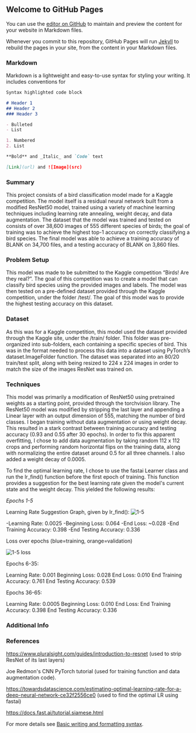 ## Welcome to GitHub Pages

You can use the [editor on GitHub](https://github.com/manginoja/455/edit/gh-pages/index.md) to maintain and preview the content for your website in Markdown files.

Whenever you commit to this repository, GitHub Pages will run [Jekyll](https://jekyllrb.com/) to rebuild the pages in your site, from the content in your Markdown files.

### Markdown

Markdown is a lightweight and easy-to-use syntax for styling your writing. It includes conventions for

```markdown
Syntax highlighted code block

# Header 1
## Header 2
### Header 3

- Bulleted
- List

1. Numbered
2. List

**Bold** and _Italic_ and `Code` text

[Link](url) and ![Image](src)


```
### Summary

This project consists of a bird classification model made for a Kaggle competition.  The model itself is a residual neural network built from a modified ResNet50 model, trained using a variety of machine learning techniques including learning rate annealing, weight decay, and data augmentation.  The dataset that the model was trained and tested on consists of over 38,600 images of 555 different species of birds; the goal of training was to achieve the highest top-1 accuracy on correctly classifying a bird species.  The final model was able to achieve a training accuracy of BLANK on 34,700 files, and a testing accuracy of BLANK on 3,860 files.

### Problem Setup

This model was made to be submitted to the Kaggle competition “Birds! Are they real?”.  The goal of this competition was to create a model that can classify bird species using the provided images and labels.  The model was then tested on a pre-defined dataset provided through the Kaggle competition, under the folder /test/.  The goal of this model was to provide the highest testing accuracy on this dataset.  

### Dataset

As this was for a Kaggle competition, this model used the dataset provided through the Kaggle site, under the /train/ folder. This folder was pre-organized into sub-folders, each containing a specific species of bird. This was in the format needed to process this data into a dataset using PyTorch’s dataset.ImageFolder function. The dataset was separated into an 80/20 train/test split, along with being resized to 224 x 224 images in order to match the size of the images ResNet was trained on.

### Techniques

This model was primarily a modification of ResNet50 using pretrained weights as a starting point, provided through the torchvision library. The ResNet50 model was modified by stripping the last layer and appending a Linear layer with an output dimension of 555, matching the number of bird classes. I began training without data augmentation or using weight decay.  This resulted in a stark contrast between training accuracy and testing accuracy (0.93 and 0.55 after 30 epochs). In order to fix this apparent overfitting, I chose to add data augmentation by taking random 112 x 112 crops and performing random horizontal flips on the training data, along with normalizing the entire dataset around 0.5 for all three channels.  I also added a weight decay of 0.0005.

To find the optimal learning rate, I chose to use the fastai Learner class and run the lr_find() function before the first epoch of training. This function provides a suggestion for the best learning rate given the model's current state and the weight decay. This yielded the following results:

*Epochs 1-5*

Learning Rate Suggestion Graph, given by lr_find():
![1-5](https://user-images.githubusercontent.com/36826929/158666067-5d6f6eb9-3179-4bc0-9a04-b370771d705c.png)

-Learning Rate: 0.0025 
-Beginning Loss: 0.064 
-End Loss: ~0.028 
-End Training Accuracy: 0.398 
-End Testing Accuracy: 0.336

Loss over epochs (blue=training, orange=validation)

![1-5 loss](https://user-images.githubusercontent.com/36826929/158667908-ed28fc19-7130-4e4f-abb2-48326a1ad6ae.png)

Epochs 6-35:

Learning Rate: 0.001
Beginning Loss: 0.028
End Loss: 0.010
End Training Accuracy: 0.761
End Testing Accuracy: 0.539

Epochs 36-65:

Learning Rate: 0.0005
Beginning Loss: 0.010
End Loss: 
End Training Accuracy: 0.398 
End Testing Accuracy: 0.336


### Additional Info


### References

https://www.pluralsight.com/guides/introduction-to-resnet (used to strip ResNet of its last layers)

Joe Redmon's CNN PyTorch tutorial (used for training function and data augmentation code).

https://towardsdatascience.com/estimating-optimal-learning-rate-for-a-deep-neural-network-ce32f2556ce0 (used to find the optimal LR using fastai)

https://docs.fast.ai/tutorial.siamese.html

For more details see [Basic writing and formatting syntax](https://docs.github.com/en/github/writing-on-github/getting-started-with-writing-and-formatting-on-github/basic-writing-and-formatting-syntax).


